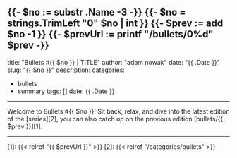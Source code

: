 {{- $no := substr .Name -3 -}}
{{- $no =  strings.TrimLeft "0" $no | int }}
{{- $prev := add $no -1 }}
{{- $prevUrl := printf "/bullets/0%d" $prev -}}
---
title: "Bullets #{{ $no }} | TITLE"
author: "adam nowak"
date: "{{ .Date }}"
slug: "{{ $no }}"
description:
categories:
  - bullets
  - summary
tags: []
date: {{ .Date }}
---

Welcome to Bullets #{{ $no }}! Sit back, relax, and dive into the latest edition of the [series][2], you can also catch up on the previous edition [bullets/{{ $prev }}][1].

---
[1]: {{< relref "{{ $prevUrl }}" >}}
[2]: {{< relref "/categories/bullets" >}}

